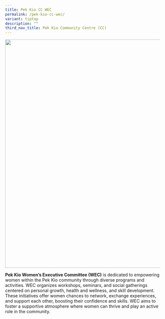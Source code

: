 ```yaml
---
title: Pek Kio CC WEC
permalink: /pek-kio-cc-wec/
variant: tiptap
description: ""
third_nav_title: Pek Kio Community Centre (CC)
---
```

<div class="isomer-image-wrapper">
<img style="width: 740px; color: rgb(0, 0, 0); font-family: system-ui, -apple-system, &quot;system-ui&quot;, &quot;Segoe UI&quot;, Roboto, Oxygen, Ubuntu, Cantarell, &quot;Open Sans&quot;, &quot;Helvetica Neue&quot;, sans-serif; font-size: medium; font-style: normal; font-variant-ligatures: normal; font-variant-caps: normal; font-weight: 400; letter-spacing: normal; orphans: 2; text-align: start; text-indent: 0px; text-transform: none; widows: 2; word-spacing: 0px; -webkit-text-stroke-width: 0px; white-space: normal; text-decoration-thickness: initial; text-decoration-style: initial; text-decoration-color: initial;" height="auto" width="100%" src="https://moca.sgp1.cdn.digitaloceanspaces.com/Our%20Communities/6569b3f88bc95ca890a99ed3_PHOTO-2023-07-06-22-14-49-2.webp">
</div>
<p><strong>Pek Kio Women’s Executive Committee (WEC)</strong> is dedicated
to empowering women within the Pek Kio community through diverse programs
and activities. WEC organizes workshops, seminars, and social gatherings
centered on personal growth, health and wellness, and skill development.
These initiatives offer women chances to network, exchange experiences,
and support each other, boosting their confidence and skills. WEC aims
to foster a supportive atmosphere where women can thrive and play an active
role in the community.</p>